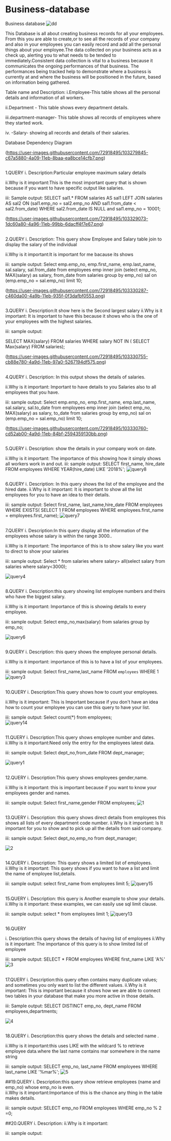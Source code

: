 # Business-database
Business database
![dd](https://user-images.githubusercontent.com/72918495/103275341-f07a4d80-49fe-11eb-8a83-46f0d19edf5e.png)

This Database is all about creating business records for all your employees. From this you are able to create,or to see all the records of your company and also in your employees you can easily record and add all the personal things about your employee.The data collected on your business acts as a check up, alerting you to what needs to be tended to immediately.Consistent data collection is vital to a business because it communicates the ongoing performances of that business. The performances being tracked help to demonstrate where a business is currently at and where the business will be positioned in the future, based on information being gathered. 


Table name and Description:
   i.Employee-This table shows all the personal details and information  of all workers.

   ii.Department - This table shows every department details.

  iii.department-manager- This table shows all records of employees where they started work.

 iv. -Salary- showing all records and details of their salaries.
 
Database Dependency Diagram

(https://user-images.githubusercontent.com/72918495/103279845-c67a5880-4a09-11eb-8baa-ea8bce14cfb7.png)

##
1.QUERY 
       i. Description:Particular employee maximum salary details
       
   ii.Why is it important:This is the most important query that is shown because if you want to have specific output like salaries.
     
   iii: Sample output:
   SELECT sal1.* FROM salaries AS sal1 LEFT JOIN salaries AS sal2 ON (sal1.emp_no = sal2.emp_no AND sal1.from_date < sal2.from_date) WHERE sal2.from_date IS NULL and sal1.emp_no = 10001;
   
  (https://user-images.githubusercontent.com/72918495/103329073-1dc60a80-4a96-11eb-99bb-6dacff4f7e67.png) 
  
##
 2.QUERY 
       i. Description: This query show Employee and Salary table join to display the salary of the individual
       
   ii.Why is it important:It is important for me bacause its shows 
   
   iii: sample output:
   Select emp.emp_no, emp.first_name, emp.last_name, sal.salary, sal.from_date from employees emp inner join (select emp_no, MAX(salary) as salary,  from_date from salaries group by emp_no) sal on (emp.emp_no = sal.emp_no) limit 10;
   
 (https://user-images.githubusercontent.com/72918495/103330287-c460da00-4a9b-11eb-935f-0f3dafbf0553.png)
##
 3.QUERY 
       i. Description:It show here is the Second largest salary
      ii.Why is it important: It is important to have this because it shows who is the one of your employees with the highest salaries. 

   iii: sample output:
  
 SELECT MAX(salary) FROM salaries WHERE salary NOT IN ( SELECT Max(salary) FROM salaries);
 
 (https://user-images.githubusercontent.com/72918495/103330755-cb88e780-4a9d-11eb-97a0-5267194df575.png)

 ##
 4.QUERY 
     i. Description: In this output shows the details of salaries.
         
   ii.Why is it important: Important to have details to you Salaries also to all employees that you have.
   
   iii: sample output:
    Select emp.emp_no, emp.first_name, emp.last_name, sal.salary, sal.to_date from employees emp inner join (select emp_no, MAX(salary) as salary, to_date from salaries group by emp_no) sal on (emp.emp_no = sal.emp_no) limit 10;
   
(https://user-images.githubusercontent.com/72918495/103330760-cd52ab00-4a9d-11eb-84bf-2594359130bb.png)

##
5.QUERY 
        i. Description:  show the details in your company work on date.

 ii.Why is it important: The importance of this showing how it simply shows all workers work in and out.
iii: sample output:
   SELECT first_name, hire_date 
FROM employees 
WHERE YEAR(hire_date)  LIKE '2018%';
![query8](https://user-images.githubusercontent.com/72918495/103330749-c9bf2400-4a9d-11eb-87be-cbdc616b13c1.png)

##
 6.QUERY 
   i. Description: In this query shows the list of the employee and the hired date.
ii.Why is it important: It is important to show all the list employees for you to have an idea to their details. 

iii: sample output:
   Select 
    first_name, last_name,hire_date
FROM
    employees
WHERE
    EXISTS( SELECT 
            1
        FROM
            employees
        WHERE
           employees.first_name = employees.first_name);
![query7](https://user-images.githubusercontent.com/72918495/103330747-c9bf2400-4a9d-11eb-93c7-5323a4ee14e2.png)

##
 7.QUERY 
  i. Description:In this query display all the information of the employees whose salary is within the range 3000..

   ii.Why is it important: The importance of this is to show salary like you want to direct to show your salaries
   
 iii: sample output:
   Select * from salaries  where salary> all(select salary  from salaries where salary<3000);
   
![query4](https://user-images.githubusercontent.com/72918495/103330744-c88df700-4a9d-11eb-9e9a-953cf108f379.png)

##
 8.QUERY 
  i. Description:this query showing list employee numbers and theirs who have  the biggest salary.
     
 ii.Why is it important: Importance of this is showing details to every employee.

iii: sample output:
   Select emp_no,max(salary) from salaries group by emp_no;
   
![query6](https://user-images.githubusercontent.com/72918495/103330746-c9268d80-4a9d-11eb-91fa-82b03d3ff90d.png)

##
 9.QUERY 
   i. Description: this query shows the employee personal details.
       
 ii.Why is it important: importance of this is to have a  list of your employees. 

iii: sample output:
   Select first_name,last_name FROM `employees` WHERE 1 
![query3](https://user-images.githubusercontent.com/72918495/103330743-c7f56080-4a9d-11eb-956e-e6bcf383e59a.png)

##
  10.QUERY 
  i. Description:This query shows how to count your employees. 
       
 ii.Why is it important: This is Important because if you don't have an idea how to count your employee you can use this query to have your list.
      
 iii: sample output:
   Select count(*) from employees;  
![query14](https://user-images.githubusercontent.com/72918495/103330757-ccba1480-4a9d-11eb-9757-6be66f6e0583.png)

##
  11.QUERY
 i. Description:This query shows employee  number and dates.
 ii.Why is it important:Need only the entry for the employees latest data.

iii: sample output:
    Select  dept_no,from_date 
FROM dept_manager; 

![query1](https://user-images.githubusercontent.com/72918495/103330741-c62b9d00-4a9d-11eb-9144-32073b5ebe73.png)

##
 12.QUERY 
        i. Description:This query shows employees gender,name.
        
  ii.Why is it important: this is important because if you want to know your employees gender and names.
  
iii: sample output:
   Select first_name,gender 
       FROM employees;
![1](https://user-images.githubusercontent.com/72918495/103336349-dd28ba00-4ab2-11eb-8349-c0466e116c23.png)
##
 13.QUERY 
      i. Description: this query shows direct details from employees this shows all lists of every department code number.
   ii.Why is it important: Is It important for you to show and to pick up all the details from said company.
   
  iii: sample output:
    Select dept_no,emp_no from dept_manager;
   
![2](https://user-images.githubusercontent.com/72918495/103337119-3b569c80-4ab5-11eb-9e57-ec5f6cc93028.png)
##
 14.QUERY 
        i. Description: This query shows a limited list of employees.
   ii.Why is it important: This query shows if you want to have a list and limit the name of employee list,details. 
      
  iii: sample output:
   select first_name from employees limit 5; 
![query15](https://user-images.githubusercontent.com/72918495/103330759-cd52ab00-4a9d-11eb-831b-a31ce67af81a.png)

##
15.QUERY 
       i. Description: this query is Another example to show your details.
      ii.Why is it important: these examples, we can easily use sql limit clause. 
      
   iii: sample output:
   select * from employees limit 1;
   ![query13](https://user-images.githubusercontent.com/72918495/103330756-cc217e00-4a9d-11eb-89a1-10c5a9cb71c0.png)
##
16.QUERY 
      
   i. Description:this query shows the details of having list of employees 
  ii.Why is it important: The importance of this query is to show limited list of employee 
      

   iii: sample output:
   SELECT * FROM employees WHERE first_name LIKE 'A%'
   ![3](https://user-images.githubusercontent.com/72918495/103339056-56c4a600-4abb-11eb-9e2c-c1ff77f9716c.png)
##
17.QUERY 
   i. Description:this query often contains many duplicate values; and sometimes you only want to list the different values.
 ii.Why is it important: This is important because it shows how we are able to connect two tables in your  database that make you more active in those details.
 
iii: Sample output:
   SELECT DISTINCT emp_no, dept_name
FROM employees,departments;

![4](https://user-images.githubusercontent.com/72918495/103339883-97bdba00-4abd-11eb-833c-d1003ebebb10.png)

##
18.QUERY 
      i. Description:this query shows the details and selected name .

   ii.Why is it important:this uses LIKE with the wildcard % to retrieve employee data.where the last name contains mar somewhere in the name string
     
 iii: sample output:
 SELECT emp_no, last_name FROM employees WHERE last_name LIKE '%mar%';
 ![5](https://user-images.githubusercontent.com/72918495/103342641-fb97b100-4ac4-11eb-8a67-153f09f0813c.png)

 
   
##19.QUERY 
       i. Description:this query show retrieve employees (name and emp_no) whose emp_no is even.                                                                                
    ii.Why is it important:Importance of this is the chance any thing in the table makes details. 
      


 iii: sample output:
   SELECT emp_no FROM employees WHERE emp_no % 2 =0;
   
   
 ##20.QUERY 
       i. Description:
      ii.Why is it important:
      
   iii: sample output:


